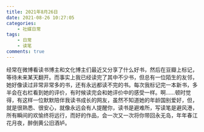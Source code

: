 ```yaml
---
title: 2021年8月26日
date: 2021-08-26 10:27:05
categories: 
    - 社媒日常
tags: 
    - 日常
    - 读笔
comments: true
---
```


经常在微博看读书博主和文化博主们最近又分享了什么好书，然后在豆瓣上标记，等待未来某天翻开。而事实上我已经读完了其中不少书，但总有一位陌生的友邻，她好像读过非常非常多的书，还有永远都读不完的书。每次我标记完一本新书，多半会在右栏看到她的评价，有时候读完会和她评价中的感受一样。啊……顿时觉得，有这样一位默默陪伴我读书成长的网友，虽然不知道她的年龄国别爱好，但，就是很熟悉、很安心，就像永远会有人提醒你，读书是避难所，写读笔是避风港，所有瞬间的欢愉终将远行，而好的作品，会一次又一次将你带回永无岛，年年春江花月夜，醉倒黄公旧酒垆。